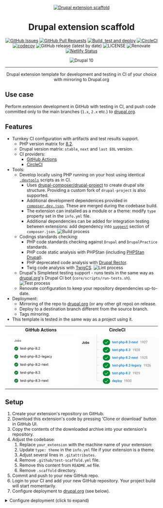 <p align="center">
  <a href="" rel="noopener">
  <img width=200px height=200px src="https://github.com/AlexSkrypnyk/drupal_extension_scaffold/assets/378794/31658686-7a8a-4203-9c8b-a8bc0b99f002" alt="Drupal extension scaffold"></a>
</p>

<h1 align="center">Drupal extension scaffold</h1>

<div align="center">

[![GitHub Issues](https://img.shields.io/github/issues/AlexSkrypnyk/drupal_extension_scaffold.svg)](https://github.com/AlexSkrypnyk/drupal_extension_scaffold/issues)
[![GitHub Pull Requests](https://img.shields.io/github/issues-pr/AlexSkrypnyk/drupal_extension_scaffold.svg)](https://github.com/AlexSkrypnyk/drupal_extension_scaffold/pulls)
[![Build, test and deploy](https://github.com/AlexSkrypnyk/drupal_extension_scaffold/actions/workflows/test.yml/badge.svg)](https://github.com/AlexSkrypnyk/drupal_extension_scaffold/actions/workflows/test.yml)
[![CircleCI](https://circleci.com/gh/AlexSkrypnyk/drupal_extension_scaffold.svg?style=shield)](https://circleci.com/gh/AlexSkrypnyk/drupal_extension_scaffold)
[![codecov](https://codecov.io/gh/AlexSkrypnyk/drupal_extension_scaffold/graph/badge.svg?token=GSXTND4VOC)](https://codecov.io/gh/AlexSkrypnyk/drupal_extension_scaffold)
![GitHub release (latest by date)](https://img.shields.io/github/v/release/AlexSkrypnyk/drupal_extension_scaffold)
![LICENSE](https://img.shields.io/github/license/AlexSkrypnyk/drupal_extension_scaffold)
![Renovate](https://img.shields.io/badge/renovate-enabled-green?logo=renovatebot)
[![Netlify Status](https://api.netlify.com/api/v1/badges/b128f90d-8211-4a24-a520-9e08a02235f5/deploy-status)](https://app.netlify.com/sites/drupal-extension-scaffold-docs/deploys)

![Drupal 10](https://img.shields.io/badge/Drupal-10-blue.svg)

</div>

---

<p align="center">Drupal extension template for development and testing in CI of your choice with mirroring to Drupal.org</p>

## Use case

Perform extension development in GitHub with testing in CI, and push code
committed only to the main branches (`1.x`, `2.x` etc.)
to [drupal.org](https://drupal.org).

## Features

- Turnkey CI configuration with artifacts and test results support.
  - PHP version matrix for [8.2](https://www.php.net/supported-versions.php).
  - Drupal version matrix: `stable`, `next` and `last EOL` version.
  - CI providers:
      - [GitHub Actions](.github/workflows/test.yml)
      - [CircleCI](.circleci/config.yml)
- Tools:
  - Develop locally using PHP running on your host using
    identical [`.devtools`](.devtools) scripts as in CI.
    - Uses [drupal-composer/drupal-project](https://github.com/drupal-composer/drupal-project)
  to create drupal site structure. Providing a custom fork of `drupal-project` is also supported.
    - Additional development dependenices provided in [`composer.dev.json`](composer.dev.json). These are merged during the codebase build.
    - The extension can installed as a module or a theme: modify `type` property set in the `info.yml` file.
    - Additional dependencies can be added for integration testing
    between extensions: add dependency into [`suggest`](composer.json#L25) section
    of `composer.json`.
    ![Build process](https://user-images.githubusercontent.com/378794/253732550-20bd3877-cabb-4a5a-b9a6-ffb5fe6c8e3e.gif)
  - Codings standards checking:
    - PHP code standards checking against `Drupal` and `DrupalPractice` standards.
    - PHP code static analysis
      with PHPStan (including [PHPStan Drupal](https://github.com/mglaman/phpstan-drupal)).
    - PHP deprecated code analysis
      with [Drupal Rector](https://github.com/palantirnet/drupal-rector).
    - Twig code analysis with [TwigCS](https://github.com/friendsoftwig/twigcs).
      ![Lint process](https://user-images.githubusercontent.com/378794/253732548-9403e4cc-db03-4696-b114-32517ab0a571.gif)
  - Drupal's Simpletest testing support - runs tests in the same way as
    [drupal.org](https://drupal.org)'s Drupal CI
    bot (`core/scripts/run-tests.sh`).
    ![Test process](https://user-images.githubusercontent.com/378794/253732542-ea1b2f29-ce89-41bd-b92a-169b119731d3.gif)
  - Renovate configuration to keep your repository dependencies up-to-date.
- Deployment:
  - Mirroring of the repo to [drupal.org](https://drupal.org) (or any other git
    repo) on release.
  - Deploy to a destination branch different from the source branch.
  - Tags mirroring.
- This template is tested in the same way as a project using it.

<table>
  <tr>
    <th>GitHub Actions</th>
   <th>CircleCI</th>
  </tr>
  <tr>
    <td><img src=".scaffold/assets/ci-gha.png" alt="Screenshot of CI jobs in GitHub Actions"></td>
    <td><img src=".scaffold/assets/ci-circleci.png" alt="Screenshot of CI jobs in CircleCi"></td>
  </tr>
</table>

## Setup

1. Create your extension's repository on GitHub.
2. Download this extension's code by pressing 'Clone or download' button in GitHub
   UI.
3. Copy the contents of the downloaded archive into your extension's repository.
4. Adjust the codebase:
     1. Replace `your_extension` with the machine name of your extension:
     2. Update `type: theme` in the `info.yml` file if your extension is a theme.
     3. Adjust several lines in `.gitattributes`.
     4. Remove `.github/test-scaffold.yml` file.
     5. Remove this content from `README.md` file.
     6. Remove `.scaffold` directory.
7. Commit and push to your new GitHub repo.
8. Login to your CI and add your new GitHub repository. Your project build will
   start momentarily.
9. Configure deployment to [drupal.org](https://drupal.org) (see below).
<details>
  <summary>Configure deployment (click to expand)</summary>

The CI supports mirroring of main branches (`1.x`, `10.x-1.x` etc.) to
[drupal.org](https://drupal.org) mirror of the project (to keep both repos in
sync).

The deployment job runs when commits are pushed to main branches
(`1.x`, `2.x`, `10.x-1.x` etc.) or when release tags are created.

Example of deployment
repository:
- from GitHub Actions: https://github.com/AlexSkrypnyk/drupal_extension_scaffold_destination_github
- from CircleCI: https://github.com/AlexSkrypnyk/drupal_extension_scaffold_destination_circleci


1. Generate a new SSH key without pass phrase:

```bash
ssh-keygen -m PEM -t rsa -b 4096 -C "your_email@example.com"
```

2. Add public key to your [drupal.org](https://drupal.org) account:
   https://git.drupalcode.org/-/profile/keys
3. Add private key to your CI:

- CircleCI:
  - Go to your project -> **Settings** -> **SSH Permissions**
  - Put your private SSH key into the box. Leave **Hostname** empty.
  - Copy the fingerprint string from the CircleCI User Interface. Then,
    replace the `deploy_ssh_fingerprint` value in the `.circleci/config.yml`
    file with this copied fingerprint string.
  - Push the code to your repository.

4. In CI, use UI to add the following variables:

- `DEPLOY_USER_NAME` - the name of the user who will be committing to a
  remote repository (i.e., your name on drupal.org).
- `DEPLOY_USER_EMAIL` - the email address of the user who will be committing
  to a remote repository (i.e., your email on drupal.org).
- `DEPLOY_REMOTE` - your extensions remote drupal.org repository (
  i.e. `git@git.drupal.org:project/myextension.git`).
- `DEPLOY_PROCEED` - set to `1` once CI is working, and you are ready to
  deploy.

To debug SSH connection used by Git, add `GIT_SSH_COMMAND` variable with value
`ssh -vvv`. This will output verbose information about the SSH connection and
key used.

</details>


